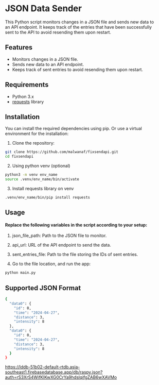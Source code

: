 # JSON Data Sender

This Python script monitors changes in a JSON file and sends new data to an API endpoint. It keeps track of the entries that have been successfully sent to the API to avoid resending them upon restart.

## Features

- Monitors changes in a JSON file.
- Sends new data to an API endpoint.
- Keeps track of sent entries to avoid resending them upon restart.

## Requirements

- Python 3.x
- [requests](https://pypi.org/project/requests/) library

## Installation

You can install the required dependencies using pip. Or use a virtual environment for the installation:

1. Clone the repository:

```bash
git clone https://github.com/malwanaf/fixsendapi.git
cd fixsendapi
```

2. Using python venv (optional)

```bash
python3 -m venv env_name
source .venv/env_name/bin/activate
```

3. Install requests library on venv

```bash
.venv/env_name/bin/pip install requests
```

## Usage

#### Replace the following variables in the script according to your setup:

1. json_file_path: Path to the JSON file to monitor.

2. api_url: URL of the API endpoint to send the data.

3. sent_entries_file: Path to the file storing the IDs of sent entries.

4. Go to the file location, and run the app:

```bash
python main.py
```

## Supported JSON Format

```bash
{
  "data0": {
    "id": 0,
    "time": "2024-04-27",
    "distance": 3,
    "intensity": 8
  },
  "data0": {
    "id": 0,
    "time": "2024-04-27",
    "distance": 3,
    "intensity": 8
  }
}

```

https://lddb-51b02-default-rtdb.asia-southeast1.firebasedatabase.app/db/raspy.json?auth=rS3XrS4WifKlKwXG0CrYa9hdslqifgZAB6wXAVMo
